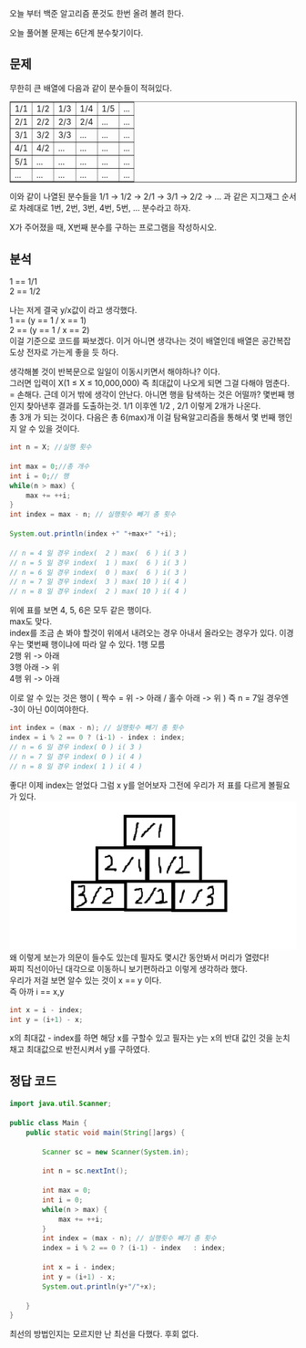 오늘 부터 백준 알고리즘 푼것도 한번 올려 볼려 한다.

오늘 풀어볼 문제는 6단계 분수찾기이다.

## 문제
무한히 큰 배열에 다음과 같이 분수들이 적혀있다.  
<table border="1">
    <tbody>
        <tr>
            <td>1/1</td>
            <td>1/2</td>
            <td>1/3</td>
            <td>1/4</td>
            <td>1/5</td>
            <td>...</td>
        </tr>
        <tr>
            <td>2/1</td>
            <td>2/2</td>
            <td>2/3</td>
            <td>2/4</td>
            <td>...</td>
            <td>...</td>
        </tr>
        <tr>
            <td>3/1</td>
            <td>3/2</td>
            <td>3/3</td>
            <td>...</td>
            <td>...</td>
            <td>...</td>
        </tr>
        <tr>
            <td>4/1</td>
            <td>4/2</td>
            <td>...</td>
            <td>...</td>
            <td>...</td>
            <td>...</td>
        </tr>
        <tr>
            <td>5/1</td>
            <td>...</td>
            <td>...</td>
            <td>...</td>
            <td>...</td>
            <td>...</td>
        </tr>
         <tr>
            <td>...</td>
            <td>...</td>
            <td>...</td>
            <td>...</td>
            <td>...</td>
            <td>...</td>
        </tr>
    </tbody>
</table>  
이와 같이 나열된 분수들을 1/1 → 1/2 → 2/1 → 3/1 → 2/2 → … 과 같은 지그재그 순서로 차례대로 1번, 2번, 3번, 4번, 5번, … 분수라고 하자.

X가 주어졌을 때, X번째 분수를 구하는 프로그램을 작성하시오.

## 분석
1 == 1/1  
2 == 1/2

나는 저게 결국 y/x값이 라고 생각했다.  
1 == (y == 1 / x == 1)  
2 == (y == 1 / x == 2)  
이걸 기준으로 코드를 짜보겠다. 이거 아니면 생각나는 것이 배열인데 배열은 공간복잡도상 전자로 가는게 좋을 듯 하다.
  
생각해볼 것이 반복문으로 일일이 이동시키면서 해야하나? 이다.  
그러면 입력이 X(1 ≤ X ≤ 10,000,000) 즉 최대값이 나오게 되면 그걸 다해야 멈춘다. = 손해다. 근데 이거 밖에 생각이 안난다. 
아니면 행을 탐색하는 것은 어떨까? 몇번째 행인지 찾아낸후 결과를 도출하는것. 1/1 이후엔 1/2 , 2/1 이렇게 2개가 나온다.  
총 3개 가 되는 것이다. 다음은 총 6(max)개 이걸 탐욕알고리즘을 통해서 몇 번째 행인지 알 수 있을 것이다.  
```java
int n = X; //실행 횟수
		
int max = 0;//총 개수 
int i = 0;// 행
while(n > max) {
    max += ++i;
}
int index = max - n; // 실행횟수 빼기 총 횟수 

System.out.println(index +" "+max+" "+i);
		
// n = 4 일 경우 index(  2 ) max(  6 ) i( 3 )
// n = 5 일 경우 index(  1 ) max(  6 ) i( 3 ) 
// n = 6 일 경우 index(  0 ) max(  6 ) i( 3 )
// n = 7 일 경우 index(  3 ) max( 10 ) i( 4 )
// n = 8 일 경우 index(  2 ) max( 10 ) i( 4 )
```
위에 표를 보면 4, 5, 6은 모두 같은 행이다.  
max도 맞다.  
index를 조금 손 봐야 할것이 위에서 내려오는 경우 아내서 올라오는 경우가 있다. 이경우는 몇번째 행이냐에 따라 알 수 있다. 
1행 모름  
2행 위 -> 아래  
3행 아래 -> 위  
4행 위 -> 아래  

이로 알 수 있는 것은 행이 ( 짝수 = 위 -> 아래 / 홀수 아래 -> 위 )
즉 n = 7일 경우엔 -3이 아닌 0이여야한다.
```java
int index = (max - n); // 실행횟수 빼기 총 횟수 
index = i % 2 == 0 ? (i-1) - index : index;  
// n = 6 일 경우 index( 0 ) i( 3 )
// n = 7 일 경우 index( 0 ) i( 4 )
// n = 8 일 경우 index( 1 ) i( 4 )
```

좋다! 이제 index는 얻었다 그럼 x y를 얻어보자
그전에 우리가 저 표를 다르게 볼필요가 있다.  
<img src ="/img/스크린샷 2024-02-20 005753.png">  
왜 이렇게 보는가 의문이 들수도 있는데 필자도 몇시간 동안봐서 머리가 열렸다!     
짜피 직선이아닌 대각으로 이동하니 보기편하라고 이렇게 생각하라 했다.    
우리가 저걸 보면 알수 있는 것이 x == y 이다.  
즉 아까 i == x,y  
```java
int x = i - index;
int y = (i+1) - x;
```
x의 최대값 - index를 하면 해당 x를 구할수 있고
필자는 y는 x의 반대 값인 것을 눈치 채고 최대값으로 반전시켜서 y를 구하였다.

## 정답 코드
```java
import java.util.Scanner;

public class Main {
	public static void main(String[]args) {
		
		Scanner sc = new Scanner(System.in);
		
		int n = sc.nextInt();
		
		int max = 0;
		int i = 0;
		while(n > max) {
			max += ++i;
		}
		int index = (max - n); // 실행횟수 빼기 총 횟수 
		index = i % 2 == 0 ? (i-1) - index   : index; 
		
		int x = i - index;
		int y = (i+1) - x;
		System.out.println(y+"/"+x);
		
	}
}
```

최선의 방법인지는 모르지만 난 최선을 다했다. 후회 없다.


